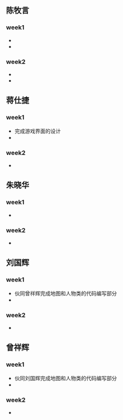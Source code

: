 ## 陈牧言

### week1

* 
* 

### week2

* 
* 

## 蒋仕捷

### week1

* 完成游戏界面的设计
* 

### week2

* 

## 朱晓华

### week1

* 

### week2

* 

## 刘国辉

### week1

* 伙同曾祥辉完成地图和人物类的代码编写部分
* 

### week2

* 

## 曾祥辉

### week1

* 伙同刘国辉完成地图和人物类的代码编写部分
* 

### week2

* 